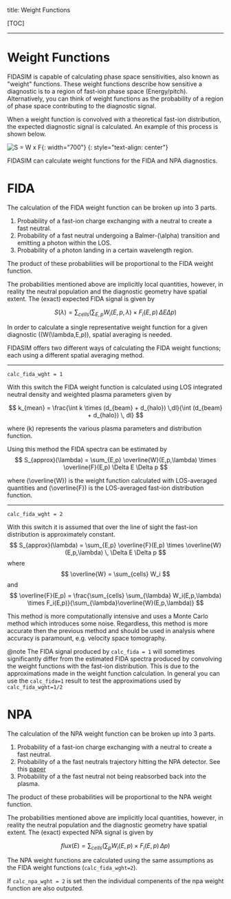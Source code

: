 title: Weight Functions

[TOC]

---

# Weight Functions
FIDASIM is capable of calculating phase space sensitivities, also known as "weight" functions.
These weight functions describe how sensitive a diagnostic is to a region of fast-ion phase space (Energy/pitch).
Alternatively, you can think of weight functions as the probability of a region of phase space contributing to the diagnostic signal.

When a weight function is convolved with a theoretical fast-ion distribution, the expected diagnostic signal is calculated.
An example of this process is shown below.

![S = W x F](|media|/wf_integral.png){: width="700"}
{: style="text-align: center"}

FIDASIM can calculate weight functions for the FIDA and NPA diagnostics.

# FIDA 
The calculation of the FIDA weight function can be broken up into 3 parts.

1. Probability of a fast-ion charge exchanging with a neutral to create a fast neutral.
2. Probability of a fast neutral undergoing a Balmer-\(\alpha\) transition and emitting a photon within the LOS.
3. Probability of a photon landing in a certain wavelength region.

The product of these probabilities will be proportional to the FIDA weight function.

The probabilities mentioned above are implicitly local quantities, however, in reality the neutral population and the diagnostic geometry have spatial extent. 
The (exact) expected FIDA signal is given by

$$
S(\lambda) = \sum_{cells} \left (\sum_{E,p} W_i(E,p,\lambda) \times F_i(E,p) \, \Delta E \Delta p \right )
$$

In order to calculate a single representative weight function for a given diagnostic (\(W(\lambda,E,p)\), spatial averaging is needed.

FIDASIM offers two different ways of calculating the FIDA weight functions; each using a different spatial averaging method.

---

`calc_fida_wght = 1`

With this switch the FIDA weight function is calculated using LOS integrated neutral density and weighted plasma parameters given by

$$
k_{mean} = \frac{\int k \times (d_{beam} + d_{halo}) \,dl}{\int (d_{beam} + d_{halo}) \, dl}
$$

where \(k\) represents the various plasma parameters and distribution function.

Using this method the FIDA spectra can be estimated by 
$$
S_{approx}(\lambda) = \sum_{E,p} \overline{W}(E,p,\lambda) \times \overline{F}(E,p) \Delta E \Delta p
$$

where \(\overline{W}\) is the weight function calculated with LOS-averaged quantities and \(\overline{F}\) is the LOS-averaged fast-ion distribution function. 

---

`calc_fida_wght = 2`

With this switch it is assumed that over the line of sight the fast-ion distribution is approximately constant.
$$
S_{approx}(\lambda) = \sum_{E,p} \overline{F}(E,p) \times \overline{W}(E,p,\lambda) \, \Delta E \Delta p
$$
where
$$
\overline{W} = \sum_{cells} W_i
$$
and
$$
\overline{F}(E,p) = \frac{\sum_{cells} \sum_{\lambda} W_i(E,p,\lambda) \times F_i(E,p)}{\sum_{\lambda}\overline{W}(E,p,\lambda)}
$$

This method is more computationally intensive and uses a Monte Carlo method which introduces some noise.
Regardless, this method is more accurate then the previous method and should be used in analysis where accuracy is paramount, e.g. velocity space tomography. 

@note The FIDA signal produced by `calc_fida = 1` will sometimes significantly differ from the estimated FIDA spectra produced by convolving the weight functions with the fast-ion distribution. This is due to the approximations made in the weight function calculation. In general you can use the `calc_fida=1` result to test the approximations used by `calc_fida_wght=1/2`

# NPA

The calculation of the NPA weight function can be broken up into 3 parts.

1. Probability of a fast-ion charge exchanging with a neutral to create a fast neutral.
2. Probability of a the fast neutrals trajectory hitting the NPA detector. See this [paper](http://nstx.pppl.gov/DragNDrop/Publications_Presentations/Publications/2014%20Papers/Stagner_RSI.pdf)
3. Probability of a the fast neutral not being reabsorbed back into the plasma.

The product of these probabilities will be proportional to the NPA weight function.

The probabilities mentioned above are implicitly local quantities, however, in reality the neutral population and the diagnostic geometry have spatial extent. 
The (exact) expected NPA signal is given by

$$
flux(E) = \sum_{cells} \left (\sum_{p} W_i(E,p) \times F_i(E,p) \, \Delta p \right )
$$

The NPA weight functions are calculated using the same assumptions as the FIDA weight functions (`calc_fida_wght=2`).

If `calc_npa_wght = 2` is set then the individual compenents of the npa weight function are also outputed. 
